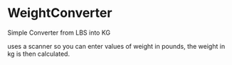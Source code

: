# WeightConverter
Simple Converter from LBS into KG

uses a scanner so you can enter values of weight in pounds,
the weight in kg is then calculated.
